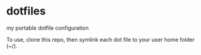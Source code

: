 # dotfiles
my portable dotfile configuration

To use, clone this repo, then symlink each dot file to your user home folder (~/).
